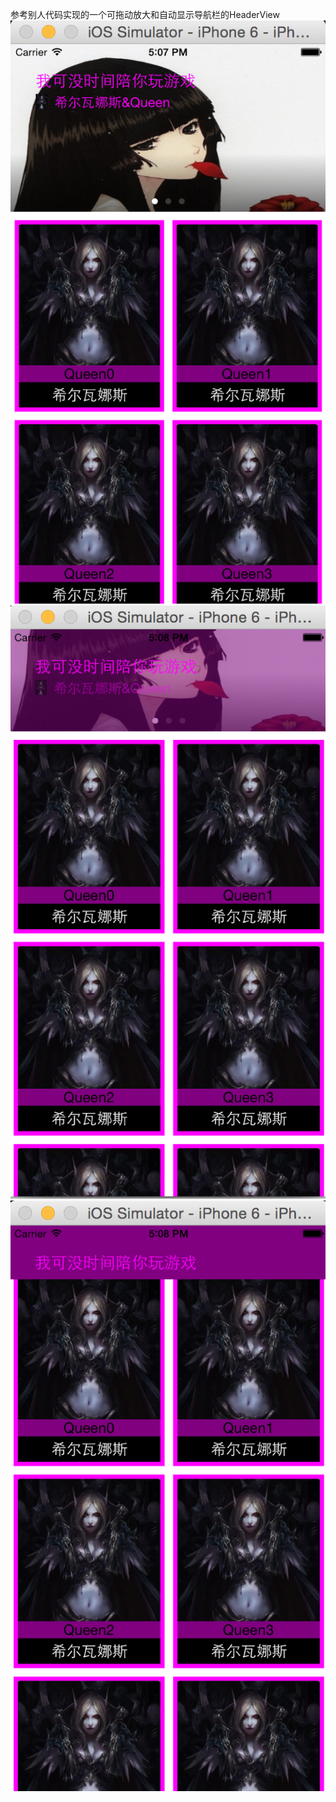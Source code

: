 参考别人代码实现的一个可拖动放大和自动显示导航栏的HeaderView
![image](https://github.com/MrHuanghanzhang/HHZCustomHeaderView/raw/master/custom1.png)
![image](https://github.com/MrHuanghanzhang/HHZCustomHeaderView/raw/master/custom3.png)
![image](https://github.com/MrHuanghanzhang/HHZCustomHeaderView/raw/master/custom2.png)
